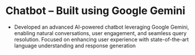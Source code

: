 # Chatbot – Built using Google Gemini
- Developed an advanced AI-powered chatbot leveraging Google Gemini, enabling natural conversations, user engagement, and seamless query resolution. Focused on enhancing user experience with state-of-the-art language understanding and response generation
